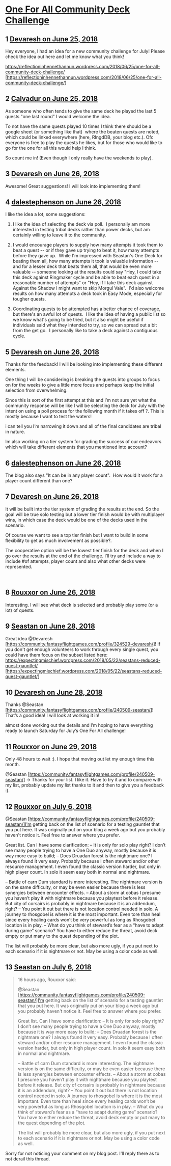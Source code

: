 # [One For All Community Deck Challenge](https://community.fantasyflightgames.com/topic/278304-one-for-all-community-deck-challenge/)

## 1 [Devaresh on June 25, 2018](https://community.fantasyflightgames.com/topic/278304-one-for-all-community-deck-challenge/?do=findComment&comment=3384884)

Hey everyone, I had an idea for a new community challenge for July! Please check the idea out here and let me know what you think!

https://reflectioninhennethannun.wordpress.com/2018/06/25/one-for-all-community-deck-challenge/ [https://reflectioninhennethannun.wordpress.com/2018/06/25/one-for-all-community-deck-challenge/]

## 2 [Calvadur on June 25, 2018](https://community.fantasyflightgames.com/topic/278304-one-for-all-community-deck-challenge/?do=findComment&comment=3384987)

As someone who often tends to give the same deck he played the last 5 quests "one last round" I would welcome the idea.

To not have the same quests played 10 times I think there should be a google sheet (or something like that)  where the beaten quests are noted, which could be linked everywhere (here, RIngdDB, your blog etc.). Ofc everyone is free to play the quests he likes, but for those who would like to go for the one for all this would help I think.

So count me in! (Even though I only really have the weekends to play).

## 3 [Devaresh on June 26, 2018](https://community.fantasyflightgames.com/topic/278304-one-for-all-community-deck-challenge/?do=findComment&comment=3385196)

Awesome! Great suggestions! I will look into implementing them!

## 4 [dalestephenson on June 26, 2018](https://community.fantasyflightgames.com/topic/278304-one-for-all-community-deck-challenge/?do=findComment&comment=3385457)

I like the idea a lot, some suggestions:

1) I like the idea of selecting the deck via poll.  I personally am more interested in testing tribal decks rather than power decks, but am certainly willing to leave it to the community.

2) I would encourage players to supply how many attempts it took them to beat a quest -- or if they gave up trying to beat it, how many attempts before they gave up.  While I'm impressed with Seastan's One Deck for beating them all, how many attempts it took is valuable information -- and for a lesser deck that beats them all, that would be even more valuable -- someone looking at the results could say "Hey, I could take this deck against Ringmaker cycle and be able to beat each quest in a reasonable number of attempts" or "Hey, if I take this deck against Against the Shadow I might want to skip Morgul Vale".  I'd also welcome results on how many attempts a deck took in Easy Mode, especially for tougher quests.

3) Coordinating quests to be attempted has a better chance of coverage, but there's an awful lot of quests.  I like the idea of having a public list so we know what's going to be tried, but it also might be useful if individuals said what they intended to try, so we can spread out a bit from the get go.  I personally like to take a deck against a contiguous cycle.

## 5 [Devaresh on June 26, 2018](https://community.fantasyflightgames.com/topic/278304-one-for-all-community-deck-challenge/?do=findComment&comment=3385485)

Thanks for the feedback! I will be looking into implementing these different elements. 

One thing I will be considering is breaking the quests into groups to focus on for the weeks to give a little more focus and perhaps keep the initial selection from overwhelming.

Since this is sort of the first attempt at this and I’m not sure yet what the community response will be like I will be selecting the deck for July with the intent on using a poll process for the following month if it takes off ?. This is mostly because I want to test the waters!

i can tell you I’m narrowing it down and all of the final candidates are tribal in nature.

Im also working on a tier system for grading the success of our endeavors which will take different elements that you mentioned into account?

## 6 [dalestephenson on June 26, 2018](https://community.fantasyflightgames.com/topic/278304-one-for-all-community-deck-challenge/?do=findComment&comment=3385511)

The blog also says "It can be in any player count".  How would it work for a player count different than one?

## 7 [Devaresh on June 26, 2018](https://community.fantasyflightgames.com/topic/278304-one-for-all-community-deck-challenge/?do=findComment&comment=3385521)

It will be built into the tier system of grading the results at the end. So the goal will be true solo testing but a lower tier finish would be with multiplayer wins, in which case the deck would be one of the decks used in the scenario. 

Of course we want to see a top tier finish but I want to build in some flexibility to get as much involvement as possible?. 

The cooperative option will be the lowest tier finish for the deck and when I go over the results at the end of the challenge. I’ll try and include a way to include #of attempts, player count and also what other decks were represented.

 

## 8 [Rouxxor on June 26, 2018](https://community.fantasyflightgames.com/topic/278304-one-for-all-community-deck-challenge/?do=findComment&comment=3385765)

Interesting. I will see what deck is selected and probably play some (or a lot) of quests.

## 9 [Seastan on June 28, 2018](https://community.fantasyflightgames.com/topic/278304-one-for-all-community-deck-challenge/?do=findComment&comment=3388653)

Great idea @Devaresh [https://community.fantasyflightgames.com/profile/324529-devaresh/]! If you don't get enough volunteers to work through every single quest, you could have them focus on the subset listed here: https://expectingmischief.wordpress.com/2018/05/22/seastans-reduced-quest-gauntlet/ [https://expectingmischief.wordpress.com/2018/05/22/seastans-reduced-quest-gauntlet/]

## 10 [Devaresh on June 28, 2018](https://community.fantasyflightgames.com/topic/278304-one-for-all-community-deck-challenge/?do=findComment&comment=3388746)

Thanks @Seastan [https://community.fantasyflightgames.com/profile/240509-seastan/]! That’s a good idea! I will look at working it in!

almost done working out the details and I’m hoping to have everything ready to launch Saturday for July’s One For All challenge!

## 11 [Rouxxor on June 29, 2018](https://community.fantasyflightgames.com/topic/278304-one-for-all-community-deck-challenge/?do=findComment&comment=3389456)

Only 48 hours to wait :). I hope that moving out let my enough time this month.

@Seastan [https://community.fantasyflightgames.com/profile/240509-seastan/] -> Thanks for your list. I like it. Have to try it and to compare with my list, probably update my list thanks to it and then to give you a feedback :).

## 12 [Rouxxor on July 6, 2018](https://community.fantasyflightgames.com/topic/278304-one-for-all-community-deck-challenge/?do=findComment&comment=3395991)

@Seastan [https://community.fantasyflightgames.com/profile/240509-seastan/]I'm getting back on the list of scenario for a testing gauntlet that you put here. It was originally put on your blog a week ago but you probably haven't notice it. Feel free to answer where you prefer.

Great list. Can I have some clarification:
– It is only for solo play right? I don’t see many people trying to have a One Duo anyway, mostly because it is way more easy to build;
– Does Druadan forest is the nightmare one? I always found it very easy. Probably because I often steward and/or other resource management. I even found the classic version harder, but only in high player count. In solo it seem easy both in normal and nightmare.

– Battle of carn Dum standard is more interesting. The nightmare version is on the same difficulty, or may be even easier because there is less synergies between encounter effects.
– About a storm at cobas I presume you haven’t play it with nightmare because you playtest before it release. But city of corsairs is probably in nightmare because it is an addendum, right?
– You point it out but there is not location control needed in solo. A journey to rhosgobel is where it is the most important. Even tore than heal since every healing cards won’t be very powerful as long as Rhosgobel location is in play.
– What do you think of steward’s fear as a “have to adapt during game” scenario? You have to either reduce the threat, avoid deck empty or put many to the quest depending of the plot.

The list will probably be more clear, but also more ugly, if you put next to each scenario if it is nightmare or not. May be using a color code as well.

## 13 [Seastan on July 6, 2018](https://community.fantasyflightgames.com/topic/278304-one-for-all-community-deck-challenge/?do=findComment&comment=3396701)

> 16 hours ago, Rouxxor said:
> 
> @Seastan [https://community.fantasyflightgames.com/profile/240509-seastan/]I'm getting back on the list of scenario for a testing gauntlet that you put here. It was originally put on your blog a week ago but you probably haven't notice it. Feel free to answer where you prefer.
> 
> Great list. Can I have some clarification:
> – It is only for solo play right? I don’t see many people trying to have a One Duo anyway, mostly because it is way more easy to build;
> – Does Druadan forest is the nightmare one? I always found it very easy. Probably because I often steward and/or other resource management. I even found the classic version harder, but only in high player count. In solo it seem easy both in normal and nightmare.
> 
> – Battle of carn Dum standard is more interesting. The nightmare version is on the same difficulty, or may be even easier because there is less synergies between encounter effects.
> – About a storm at cobas I presume you haven’t play it with nightmare because you playtest before it release. But city of corsairs is probably in nightmare because it is an addendum, right?
> – You point it out but there is not location control needed in solo. A journey to rhosgobel is where it is the most important. Even tore than heal since every healing cards won’t be very powerful as long as Rhosgobel location is in play.
> – What do you think of steward’s fear as a “have to adapt during game” scenario? You have to either reduce the threat, avoid deck empty or put many to the quest depending of the plot.
> 
> The list will probably be more clear, but also more ugly, if you put next to each scenario if it is nightmare or not. May be using a color code as well.

Sorry for not noticing your comment on my blog post. I'll reply there as to not derail this thread.

